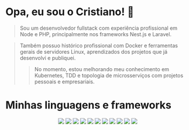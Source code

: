 # Opa, eu sou o Cristiano! 🍒

> Sou um desenvolvedor fullstack com experiência profissional em Node e PHP, principalmente nos frameworks Nest.js e Laravel.

> Também possuo histórico profissional com Docker e ferramentas gerais de servidores Linux, aprendizados dos projetos que já desenvolvi e publiquei.
>> No momento, estou melhorando meu conhecimento em Kubernetes, TDD e topologia de microsserviços com projetos pessoais e empresariais.

# Minhas linguagens e frameworks

<div align="center" width:"100%">
  <img src="https://cdn.jsdelivr.net/gh/devicons/devicon/icons/php/php-original.svg" />
  <img src="https://cdn.jsdelivr.net/gh/devicons/devicon/icons/javascript/javascript-plain.svg" />
  <img src="https://cdn.jsdelivr.net/gh/devicons/devicon/icons/typescript/typescript-plain.svg" />
  <img src="https://cdn.jsdelivr.net/gh/devicons/devicon/icons/nodejs/nodejs-plain-wordmark.svg" />
  <img src="https://cdn.jsdelivr.net/gh/devicons/devicon/icons/nestjs/nestjs-plain-wordmark.svg" />
  <img src="https://cdn.jsdelivr.net/gh/devicons/devicon/icons/laravel/laravel-plain-wordmark.svg" />
  <img src="https://cdn.jsdelivr.net/gh/devicons/devicon/icons/nextjs/nextjs-original.svg" />
  <img src="https://cdn.jsdelivr.net/gh/devicons/devicon/icons/docker/docker-plain-wordmark.svg" />
  <img src="https://cdn.jsdelivr.net/gh/devicons/devicon/icons/kubernetes/kubernetes-plain.svg" />
  <img src="https://cdn.jsdelivr.net/gh/devicons/devicon/icons/linux/linux-plain.svg" />
  <img src="https://cdn.jsdelivr.net/gh/devicons/devicon/icons/git/git-original.svg" />
</div>
